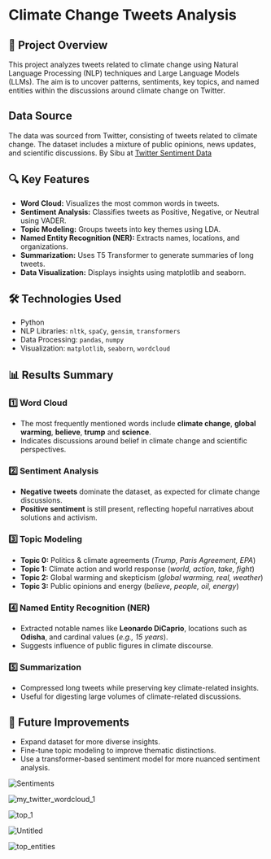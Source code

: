 # Climate Change Tweets Analysis


## 📌 Project Overview
This project analyzes tweets related to climate change using Natural Language Processing (NLP) techniques and Large Language Models (LLMs). The aim is to uncover patterns, sentiments, key topics, and named entities within the discussions around climate change on Twitter.

## Data Source
The data was sourced from Twitter, consisting of tweets related to climate change. The dataset includes a mixture of public opinions, news updates, and scientific discussions.
By Sibu at [Twitter Sentiment Data](https://raw.githubusercontent.com/sibukele/sa_tweets/main/twitter_sentiment_data.csv)

## 🔍 Key Features
- **Word Cloud:** Visualizes the most common words in tweets.
- **Sentiment Analysis:** Classifies tweets as Positive, Negative, or Neutral using VADER.
- **Topic Modeling:** Groups tweets into key themes using LDA.
- **Named Entity Recognition (NER):** Extracts names, locations, and organizations.
- **Summarization:** Uses T5 Transformer to generate summaries of long tweets.
- **Data Visualization:** Displays insights using matplotlib and seaborn.

## 🛠️ Technologies Used
- Python
- NLP Libraries: `nltk`, `spaCy`, `gensim`, `transformers`
- Data Processing: `pandas`, `numpy`
- Visualization: `matplotlib`, `seaborn`, `wordcloud`

## 📊 Results Summary
### 1️⃣ Word Cloud
- The most frequently mentioned words include **climate change**, **global warming**, **believe**, **trump** and **science**.
- Indicates discussions around belief in climate change and scientific perspectives.

### 2️⃣ Sentiment Analysis
- **Negative tweets** dominate the dataset, as expected for climate change discussions.
- **Positive sentiment** is still present, reflecting hopeful narratives about solutions and activism.

### 3️⃣ Topic Modeling
- **Topic 0:** Politics & climate agreements (*Trump, Paris Agreement, EPA*)
- **Topic 1:** Climate action and world response (*world, action, take, fight*)
- **Topic 2:** Global warming and skepticism (*global warming, real, weather*)
- **Topic 3:** Public opinions and energy (*believe, people, oil, energy*)

### 4️⃣ Named Entity Recognition (NER)
- Extracted notable names like **Leonardo DiCaprio**, locations such as **Odisha**, and cardinal values (*e.g., 15 years*).
- Suggests influence of public figures in climate discourse.

### 5️⃣ Summarization
- Compressed long tweets while preserving key climate-related insights.
- Useful for digesting large volumes of climate-related discussions.


## 📌 Future Improvements
- Expand dataset for more diverse insights.
- Fine-tune topic modeling to improve thematic distinctions.
- Use a transformer-based sentiment model for more nuanced sentiment analysis.

![Sentiments](https://github.com/user-attachments/assets/95c92119-d4ec-4a72-a531-c06455732ed6)

![my_twitter_wordcloud_1](https://github.com/user-attachments/assets/0484a19d-f657-46d1-ad71-179ac69adcdc) 

![top_1](https://github.com/user-attachments/assets/c10784a0-522f-4839-a6bf-68d455026d26)

![Untitled](https://github.com/user-attachments/assets/0657fb36-c30d-4195-9ef3-72752108a989)


![top_entities](https://github.com/user-attachments/assets/5d4207db-33cc-40ff-9707-6163cd376baa)


